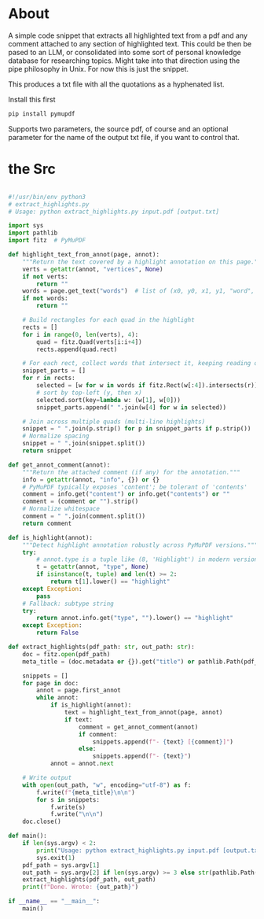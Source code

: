 # About

A simple code snippet that extracts all highlighted text from a pdf and any comment attached to any section of highlighted text. This could be then be pased to an LLM, or consolidated into some sort of personal knowledge database for researching topics. Might take into that direction using the pipe philosophy in Unix. For now this is just the snippet.

This produces a txt file with all the quotations as a hyphenated list.

Install this first 

```python
pip install pymupdf
```

Supports two parameters, the source pdf, of course and an optional parameter for the name of the output txt file, if you want to control that.

# the Src


```python

#!/usr/bin/env python3
# extract_highlights.py
# Usage: python extract_highlights.py input.pdf [output.txt]

import sys
import pathlib
import fitz  # PyMuPDF

def highlight_text_from_annot(page, annot):
    """Return the text covered by a highlight annotation on this page."""
    verts = getattr(annot, "vertices", None)
    if not verts:
        return ""
    words = page.get_text("words")  # list of (x0, y0, x1, y1, "word", block, line, word_no)
    if not words:
        return ""

    # Build rectangles for each quad in the highlight
    rects = []
    for i in range(0, len(verts), 4):
        quad = fitz.Quad(verts[i:i+4])
        rects.append(quad.rect)

    # For each rect, collect words that intersect it, keeping reading order
    snippet_parts = []
    for r in rects:
        selected = [w for w in words if fitz.Rect(w[:4]).intersects(r)]
        # sort by top-left (y, then x)
        selected.sort(key=lambda w: (w[1], w[0]))
        snippet_parts.append(" ".join(w[4] for w in selected))

    # Join across multiple quads (multi-line highlights)
    snippet = " ".join(p.strip() for p in snippet_parts if p.strip())
    # Normalize spacing
    snippet = " ".join(snippet.split())
    return snippet

def get_annot_comment(annot):
    """Return the attached comment (if any) for the annotation."""
    info = getattr(annot, "info", {}) or {}
    # PyMuPDF typically exposes 'content'; be tolerant of 'contents'
    comment = info.get("content") or info.get("contents") or ""
    comment = (comment or "").strip()
    # Normalize whitespace
    comment = " ".join(comment.split())
    return comment

def is_highlight(annot):
    """Detect highlight annotation robustly across PyMuPDF versions."""
    try:
        # annot.type is a tuple like (8, 'Highlight') in modern versions
        t = getattr(annot, "type", None)
        if isinstance(t, tuple) and len(t) >= 2:
            return t[1].lower() == "highlight"
    except Exception:
        pass
    # Fallback: subtype string
    try:
        return annot.info.get("type", "").lower() == "highlight"
    except Exception:
        return False

def extract_highlights(pdf_path: str, out_path: str):
    doc = fitz.open(pdf_path)
    meta_title = (doc.metadata or {}).get("title") or pathlib.Path(pdf_path).stem

    snippets = []
    for page in doc:
        annot = page.first_annot
        while annot:
            if is_highlight(annot):
                text = highlight_text_from_annot(page, annot)
                if text:
                    comment = get_annot_comment(annot)
                    if comment:
                        snippets.append(f"- {text} [{comment}]")
                    else:
                        snippets.append(f"- {text}")
            annot = annot.next

    # Write output
    with open(out_path, "w", encoding="utf-8") as f:
        f.write(f"{meta_title}\n\n")
        for s in snippets:
            f.write(s)
            f.write("\n\n")
    doc.close()

def main():
    if len(sys.argv) < 2:
        print("Usage: python extract_highlights.py input.pdf [output.txt]")
        sys.exit(1)
    pdf_path = sys.argv[1]
    out_path = sys.argv[2] if len(sys.argv) >= 3 else str(pathlib.Path(pdf_path).with_suffix(".highlights.txt"))
    extract_highlights(pdf_path, out_path)
    print(f"Done. Wrote: {out_path}")

if __name__ == "__main__":
    main()


```
